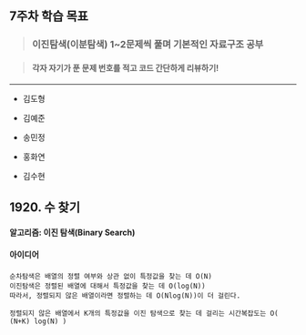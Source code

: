 ## 7주차 학습 목표
> ### 이진탐색(이분탐색) 1~2문제씩 풀며 기본적인 자료구조 공부

> #### 각자 자기가 푼 문제 번호를 적고 코드 간단하게 리뷰하기! 

***
* 김도형  

* 김예준

* 송민정

* 홍화연

* 김수현
## 1920. 수 찾기
#### 알고리즘: 이진 탐색(Binary Search)
#### 아이디어
    순차탐색은 배열의 정렬 여부와 상관 없이 특정값을 찾는 데 O(N)
    이진탐색은 정렬된 배열에 대해서 특정값을 찾는 데 O(log(N))
    따라서, 정렬되지 않은 배열이라면 정렬하는 데 O(Nlog(N))이 더 걸린다.

    정렬되지 않은 배열에서 K개의 특정값을 이진 탐색으로 찾는 데 걸리는 시간복잡도는 O( (N+K) log(N) )
